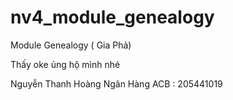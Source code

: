 # nv4_module_genealogy
Module Genealogy ( Gia Phả)

Thấy oke ủng hộ mình nhé

Nguyễn Thanh Hoàng
Ngân Hàng ACB : 205441019
